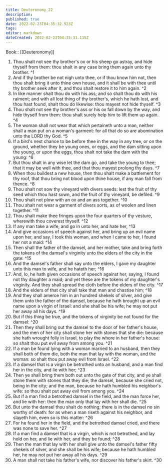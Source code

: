 ```yaml
---
title: Deuteronomy_22
description: 
published: true
date: 2022-02-23T04:35:32.923Z
tags: 
editor: markdown
dateCreated: 2022-02-23T04:35:31.115Z
---
```


 Book:: [[Deuteronomy]]
 1. Thou shalt not see thy brother's ox or his sheep go astray, and hide thyself from them: thou shalt in any case bring them again unto thy brother. ^1
 2. And if thy brother be not nigh unto thee, or if thou know him not, then thou shalt bring it unto thine own house, and it shall be with thee until thy brother seek after it, and thou shalt restore it to him again. ^2
 3. In like manner shalt thou do with his ass; and so shalt thou do with his raiment; and with all lost thing of thy brother's, which he hath lost, and thou hast found, shalt thou do likewise: thou mayest not hide thyself. ^3
 4. Thou shalt not see thy brother's ass or his ox fall down by the way, and hide thyself from them: thou shalt surely help him to lift them up again. ^4
 5. The woman shall not wear that which pertaineth unto a man, neither shall a man put on a woman's garment: for all that do so are abomination unto the LORD thy God. ^5
 6. If a bird's nest chance to be before thee in the way in any tree, or on the ground, whether they be young ones, or eggs, and the dam sitting upon the young, or upon the eggs, thou shalt not take the dam with the young: ^6
 7. But thou shalt in any wise let the dam go, and take the young to thee; that it may be well with thee, and that thou mayest prolong thy days. ^7
 8. When thou buildest a new house, then thou shalt make a battlement for thy roof, that thou bring not blood upon thine house, if any man fall from thence. ^8
 9. Thou shalt not sow thy vineyard with divers seeds: lest the fruit of thy seed which thou hast sown, and the fruit of thy vineyard, be defiled. ^9
 10. Thou shalt not plow with an ox and an ass together. ^10
 11. Thou shalt not wear a garment of divers sorts, as of woolen and linen together. ^11
 12. Thou shalt make thee fringes upon the four quarters of thy vesture, wherewith thou coverest thyself. ^12
 13. If any man take a wife, and go in unto her, and hate her, ^13
 14. And give occasions of speech against her, and bring up an evil name upon her, and say, I took this woman, and when I came to her, I found her not a maid: ^14
 15. Then shall the father of the damsel, and her mother, take and bring forth the tokens of the damsel's virginity unto the elders of the city in the gate: ^15
 16. And the damsel's father shall say unto the elders, I gave my daughter unto this man to wife, and he hateth her; ^16
 17. And, lo, he hath given occasions of speech against her, saying, I found not thy daughter a maid; and yet these are the tokens of my daughter's virginity. And they shall spread the cloth before the elders of the city. ^17
 18. And the elders of that city shall take that man and chastise him; ^18
 19. And they shall amerce him in an hundred shekels of silver, and give them unto the father of the damsel, because he hath brought up an evil name upon a virgin of Israel: and she shall be his wife; he may not put her away all his days. ^19
 20. But if this thing be true, and the tokens of virginity be not found for the damsel: ^20
 21. Then they shall bring out the damsel to the door of her father's house, and the men of her city shall stone her with stones that she die: because she hath wrought folly in Israel, to play the whore in her father's house: so shalt thou put evil away from among you. ^21
 22. If a man be found lying with a woman married to an husband, then they shall both of them die, both the man that lay with the woman, and the woman: so shalt thou put away evil from Israel. ^22
 23. If a damsel that is a virgin be betrothed unto an husband, and a man find her in the city, and lie with her; ^23
 24. Then ye shall bring them both out unto the gate of that city, and ye shall stone them with stones that they die; the damsel, because she cried not, being in the city; and the man, because he hath humbled his neighbor's wife: so thou shalt put away evil from among you. ^24
 25. But if a man find a betrothed damsel in the field, and the man force her, and lie with her: then the man only that lay with her shall die. ^25
 26. But unto the damsel thou shalt do nothing; there is in the damsel no sin worthy of death: for as when a man riseth against his neighbor, and slayeth him, even so is this matter: ^26
 27. For he found her in the field, and the betrothed damsel cried, and there was none to save her. ^27
 28. If a man find a damsel that is a virgin, which is not betrothed, and lay hold on her, and lie with her, and they be found; ^28
 29. Then the man that lay with her shall give unto the damsel's father fifty shekels of silver, and she shall be his wife; because he hath humbled her, he may not put her away all his days. ^29
 30. A man shall not take his father's wife, nor discover his father's skirt. ^30
